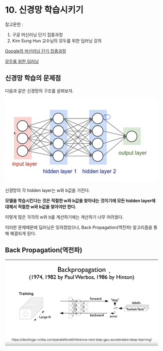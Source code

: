 # 10. 신경망 학습시키기

참고문헌 : 
1. 구글 머신러닝 단기 집중과정
2. Kim Sung Hun 교수님의 모두를 위한 딥러닝 강의

[Google의 머신러닝 단기 집중과정](https://developers.google.com/machine-learning/crash-course/ml-intro?hl=ko)

[모두를 위한 딥러닝](https://www.youtube.com/watch?v=BS6O0zOGX4E&list=PLlMkM4tgfjnLSOjrEJN31gZATbcj_MpUm)

## 신경망 학습의 문제점

다음과 같은 신경망의 구조를 살펴보자.

![10-1](https://github.com/Se-Hun/DeepLearningStudy/blob/master/conceptStudy/png/10-1.PNG)

신경망의 각 hidden layer는 w와 b값을 가진다.

**모델을 학습시킨다는 것은 적절한 w와 b값을 찾아내는 것이기에 모든 hidden layer에 대해서 적절한 w와 b값을 찾아야만 한다.**

이렇게 많은 각각의 w와 b를 계산하기에는 계산하기 너무 어려웠다.

이러한 문제때문에 딥러닝은 잊혀졌었으나, Back Propagation(역전파) 알고리즘을 통해 해결되게 된다.

## Back Propagation(역전파)

![10-2](https://github.com/Se-Hun/DeepLearningStudy/blob/master/conceptStudy/png/10-2.PNG)

